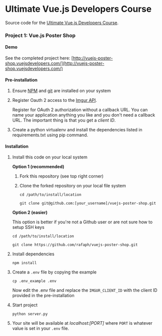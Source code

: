 # Ultimate Vue.js Developers Course

Source code for the [Ultimate Vue.js Developers Course](http://bit.ly/2mPK8ny).

### Project 1: Vue.js Poster Shop

#### Demo

See the completed project here: [http://vuejs-poster-shop.vuejsdevelopers.com/](http://vuejs-poster-shop.vuejsdevelopers.com/)

#### Pre-installation

1. Ensure [NPM](https://docs.npmjs.com) and [git](https://git-scm.com/book/en/v2/Getting-Started-Installing-Git) are installed on your system
2. Register Oauth 2 access to the [Imgur API](https://api.imgur.com/oauth2/addclient).

    Register for OAuth 2 authorization without a callback URL. You can name your application anything you like and you don't need a callback URL. The important thing is that you get a *client ID*.
3. Create a python virtualenv and install the dependencies listed in requirements.txt using pip command.

#### Installation

1. Install this code on your local system
 
    **Option 1 (recommended)**
    
    1. Fork this repository (see top right corner)
    2. Clone the forked repository on your local file system
    
        ```
        cd /path/to/install/location
        
        git clone git@github.com:[your_username]/vuejs-poster-shop.git
        ```
    
    **Option 2 (easier)**
    
    This option is better if you're not a Github user or are not sure how to setup SSH keys
    
    ```
    cd /path/to/install/location
    
    git clone https://github.com/rafaph/vuejs-poster-shop.git
    ```  

2. Install dependencies

    ```
    npm install
    ```

3. Create a `.env` file by copying the example

    ```
    cp .env_example .env
    ```
    
    Now edit the .env file and replace the `IMGUR_CLIENT_ID` with the client ID provided in the pre-installation
    
4. Start project

    ```
    python server.py
    ```

5. Your site will be available at *localhost:[PORT]* where `PORT` is whatever value is set in your `.env` file.